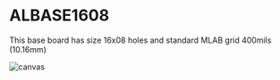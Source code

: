 <!--- PrjInfo ---> <!--- Please remove this line after manually editing --->
<!--- 00a56be08b96043df9e37d6aff7b6990 --->
<!--- Created:Time: ---> 
<!--- Author:Mlab: ---> 
<!--- AuthorEmail:mlab@mlab.cz: ---> 
<!--- Tags:imported: ---> 
<!--- Ust:None: ---> 
<!--- Label --->
<!--- ELabel ---> 
<!--- Name:module: --->
# ALBASE1608
<!--- LongName --->

<!--- ELongName ---> 

<!--- Lead --->
This base board has size 16x08 holes and standard MLAB grid 400mils (10.16mm)
<!--- ELead ---> 

![canvas](https://user-images.githubusercontent.com/5196729/236947843-e0803e6a-4725-44b4-a70a-fa5eaa4a4763.png)



<!--- Description --->
<!--- EDescription --->
<!--- Content --->
<!--- EContent --->
